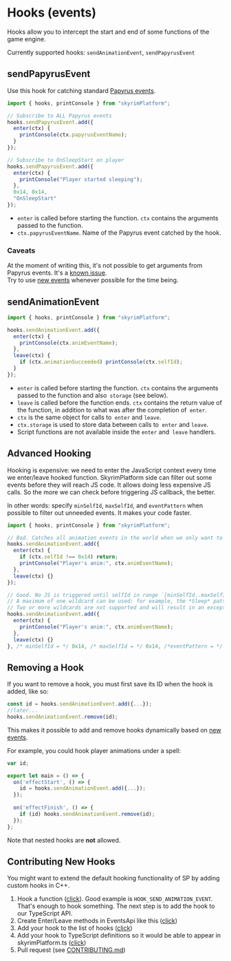 # Hooks (events)

Hooks allow you to intercept the start and end of some functions of the game engine.

Currently supported hooks: `sendAnimationEvent`, `sendPapyrusEvent`

## sendPapyrusEvent

Use this hook for catching standard [Papyrus events][PapyrusEvents].

```typescript
import { hooks, printConsole } from "skyrimPlatform";

// Subscribe to ALL Papyrus events
hooks.sendPapyrusEvent.add({
  enter(ctx) {
    printConsole(ctx.papyrusEventName);
  }
});

// Subscribe to OnSleepStart on player
hooks.sendPapyrusEvent.add({
  enter(ctx) {
    printConsole("Player started sleeping");
  },
  0x14, 0x14,
  "OnSleepStart"
});
```

- `enter` is called before starting the function. `ctx` contains the arguments passed to the function.
- `ctx.papyrusEventName`. Name of the Papyrus event catched by the hook.

### Caveats

At the moment of writing this, it's not possible to get arguments from Papyrus events. It's a [known issue][NoPapyrusEventArgs].\
Try to use [new events][NewEvents] whenever possible for the time being.

## sendAnimationEvent

```typescript
import { hooks, printConsole } from "skyrimPlatform";

hooks.sendAnimationEvent.add({
  enter(ctx) {
    printConsole(ctx.animEventName);
  },
  leave(ctx) {
    if (ctx.animationSucceeded) printConsole(ctx.selfId);
  }
});
```

- `enter` is called before starting the function. `ctx` contains the arguments passed to the function and also` storage` (see below).
- `leave` is called before the function ends. `ctx` contains the return value of the function, in addition to what was after the completion of` enter`.
- `ctx` is the same object for calls to` enter` and `leave`.
- `ctx.storage` is used to store data between calls to` enter` and `leave`.
- Script functions are not available inside the `enter` and` leave` handlers.

## Advanced Hooking

Hooking is expensive: we need to enter the JavaScript context every time we enter/leave hooked function. SkyrimPlatform side can filter out some events before they will reach JS code. It allows doing less expensive JS calls. So the more we can check before triggering JS callback, the better.

In other words: specify `minSelfId`, `maxSelfId`, and `eventPattern` when possible to filter out unneeded events. It makes your code faster.

  ```typescript
  import { hooks, printConsole } from "skyrimPlatform";

  // Bad. Catches all animation events in the world when we only want to catch events from the player character.
  hooks.sendAnimationEvent.add({
    enter(ctx) {
      if (ctx.selfId !== 0x14) return;
      printConsole("Player's anim:", ctx.animEventName);
    },
    leave(ctx) {}
  });

  // Good. No JS is triggered until selfId in range `[minSelfId..maxSelfId]` found and event name matches `"*"` wildcard.
  // A maximum of one wildcard can be used: for example, the *Sleep* pattern won't work.
  // Two or more wildcards are not supported and will result in an exception.
  hooks.sendAnimationEvent.add({
    enter(ctx) {
      printConsole("Player's anim:", ctx.animEventName);
    },
    leave(ctx) {}
  }, /* minSelfId = */ 0x14, /* maxSelfId = */ 0x14, /*eventPattern = */ "*");
  ```
## Removing a Hook
If you want to remove a hook, you must first save its ID when the hook is added, like so:

```typescript
const id = hooks.sendAnimationEvent.add({...});
//later...
hooks.sendAnimationEvent.remove(id);
```
This makes it possible to add and remove hooks dynamically based on [new events](https://github.com/skyrim-multiplayer/skymp/blob/main/docs/skyrim_platform/new_events.md).

For example, you could hook player animations under a spell:

```typescript
var id;

export let main = () => {
  on('effectStart', () => {
    id = hooks.sendAnimationEvent.add({...});
  });
  
  on('effectFinish', () => {
    if (id) hooks.sendAnimationEvent.remove(id);
  });
};

```

Note that nested hooks are **not** allowed.


## Contributing New Hooks

You might want to extend the default hooking functionality of SP by adding custom hooks in C++.

1) Hook a function ([click][FridaHooks]). Good example is `HOOK_SEND_ANIMATION_EVENT`. That's enough to hook something. The next step is to add the hook to our TypeScript API.
2) Create Enter/Leave methods in EventsApi like this ([click][EventsApi])
3) Add your hook to the list of hooks ([click][HooksList])
4) Add your hook to TypeScript definitions so it would be able to appear in skyrimPlatform.ts ([click][HookTs])
5) Pull request (see [CONTRIBUTING.md][])

[CONTRIBUTING.md]: https://github.com/skyrim-multiplayer/skymp/blob/main/CONTRIBUTING.md
[EventsApi]: https://github.com/skyrim-multiplayer/skymp/blob/bf88abcc1922bbbfc12e177e522453f95eb60113/skyrim-platform/src/platform_se/skyrim_platform/EventsApi.cpp#L354
[FridaHooks]: https://github.com/skyrim-multiplayer/skymp/blob/bf88abcc1922bbbfc12e177e522453f95eb60113/skyrim-platform/src/platform_se/skyrim_platform/FridaHooks.cpp
[HooksList]: https://github.com/skyrim-multiplayer/skymp/blob/bf88abcc1922bbbfc12e177e522453f95eb60113/skyrim-platform/src/platform_se/skyrim_platform/EventsApi.cpp#L411
[HookTs]: https://github.com/skyrim-multiplayer/skymp/blob/bf88abcc1922bbbfc12e177e522453f95eb60113/skyrim-platform/src/platform_se/codegen/convert-files/Definitions.txt#L538
[NewEvents]: new_events.md
[NoPapyrusEventArgs]: https://github.com/skyrim-multiplayer/skymp/issues/405
[PapyrusEvents]: https://www.creationkit.com/index.php?title=Category:Events
